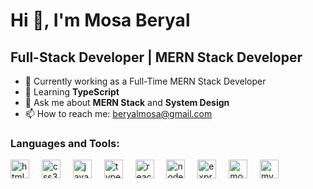 # Hi 👋, I'm Mosa Beryal
## Full-Stack Developer | MERN Stack Developer

- 🔭 Currently working as a Full-Time MERN Stack Developer
- 🌱 Learning **TypeScript**
- 💬 Ask me about **MERN Stack** and **System Design**
- 📫 How to reach me: [beryalmosa@gmail.com](mailto:beryalmosa@gmail.com)

### Languages and Tools:
<img src="https://cdn.jsdelivr.net/gh/devicons/devicon/icons/html5/html5-original.svg" height="30" alt="html5 logo"  /> <img width="12" />
<img src="https://cdn.jsdelivr.net/gh/devicons/devicon/icons/css3/css3-original.svg" height="30" alt="css3 logo"  /> <img width="12" />
<img src="https://cdn.jsdelivr.net/gh/devicons/devicon/icons/javascript/javascript-original.svg" height="30" alt="javascript logo"  /> <img width="12" />
<img src="https://cdn.jsdelivr.net/gh/devicons/devicon/icons/typescript/typescript-original.svg" height="30" alt="typescript logo"  /> <img width="12" />
<img src="https://cdn.jsdelivr.net/gh/devicons/devicon/icons/react/react-original.svg" height="30" alt="react logo"  /> <img width="12" />
<img src="https://cdn.jsdelivr.net/gh/devicons/devicon/icons/nodejs/nodejs-original.svg" height="30" alt="nodejs logo"  /> <img width="12" />
<img src="https://cdn.jsdelivr.net/gh/devicons/devicon/icons/express/express-original.svg" height="30" alt="express logo"  /> <img width="12" />
<img src="https://cdn.jsdelivr.net/gh/devicons/devicon/icons/mongodb/mongodb-original.svg" height="30" alt="mongodb logo"  /> <img width="12" />
<img src="https://cdn.jsdelivr.net/gh/devicons/devicon/icons/mysql/mysql-original.svg" height="30" alt="mysql logo"  />
